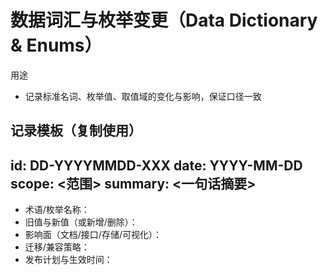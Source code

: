 # 数据词汇与枚举变更（Data Dictionary & Enums）

用途
- 记录标准名词、枚举值、取值域的变化与影响，保证口径一致

记录模板（复制使用）
---
id: DD-YYYYMMDD-XXX
date: YYYY-MM-DD
scope: <范围>
summary: <一句话摘要>
---
- 术语/枚举名称：
- 旧值与新值（或新增/删除）：
- 影响面（文档/接口/存储/可视化）：
- 迁移/兼容策略：
- 发布计划与生效时间：

